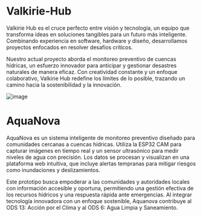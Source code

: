 # Valkirie-Hub
Valkirie Hub es el cruce perfecto entre visión y tecnología, un equipo que transforma ideas en soluciones tangibles para un futuro más inteligente. Combinando experiencia en software, hardware y diseño, desarrollamos proyectos enfocados en resolver desafíos críticos.

Nuestro actual proyecto aborda el monitoreo preventivo de cuencas hídricas, un esfuerzo innovador para anticipar y gestionar desastres naturales de manera eficaz. Con creatividad constante y un enfoque colaborativo, Valkirie Hub redefine los límites de lo posible, trazando un camino hacia la sostenibilidad y la innovación.

![image](https://github.com/user-attachments/assets/56e1a71c-c5c1-4d74-913e-c3a80a519cbe)

# AquaNova
AquaNova es un sistema inteligente de monitoreo preventivo diseñado para comunidades cercanas a cuencas hídricas. Utiliza la ESP32 CAM para capturar imágenes en tiempo real y un sensor ultrasónico para medir niveles de agua con precisión. Los datos se procesan y visualizan en una plataforma web intuitiva, que incluye alertas tempranas para mitigar riesgos como inundaciones y deslizamientos.

Este prototipo busca empoderar a las comunidades y autoridades locales con información accesible y oportuna, permitiendo una gestión efectiva de los recursos hídricos y una respuesta rápida ante emergencias. Al integrar tecnología innovadora con un enfoque sostenible, Aquanova contribuye al ODS 13: Acción por el Clima y al ODS 6: Agua Limpia y Saneamiento.

